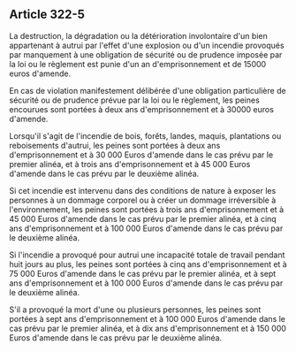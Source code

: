 Article 322-5
----
La destruction, la dégradation ou la détérioration involontaire d'un bien
appartenant à autrui par l'effet d'une explosion ou d'un incendie provoqués par
manquement à une obligation de sécurité ou de prudence imposée par la loi ou le
règlement est punie d'un an d'emprisonnement et de 15000 euros d'amende.

En cas de violation manifestement délibérée d'une obligation particulière de
sécurité ou de prudence prévue par la loi ou le règlement, les peines encourues
sont portées à deux ans d'emprisonnement et à 30000 euros d'amende.

Lorsqu'il s'agit de l'incendie de bois, forêts, landes, maquis, plantations ou
reboisements d'autrui, les peines sont portées à deux ans d'emprisonnement et à
30 000 Euros d'amende dans le cas prévu par le premier alinéa, et à trois ans
d'emprisonnement et à 45 000 Euros d'amende dans le cas prévu par le deuxième
alinéa.

Si cet incendie est intervenu dans des conditions de nature à exposer les
personnes à un dommage corporel ou à créer un dommage irréversible à
l'environnement, les peines sont portées à trois ans d'emprisonnement et à 45
000 Euros d'amende dans le cas prévu par le premier alinéa, et à cinq ans
d'emprisonnement et à 100 000 Euros d'amende dans le cas prévu par le deuxième
alinéa.

Si l'incendie a provoqué pour autrui une incapacité totale de travail pendant
huit jours au plus, les peines sont portées à cinq ans d'emprisonnement et à 75
000 Euros d'amende dans le cas prévu par le premier alinéa, et à sept ans
d'emprisonnement et à 100 000 Euros d'amende dans le cas prévu par le deuxième
alinéa.

S'il a provoqué la mort d'une ou plusieurs personnes, les peines sont portées à
sept ans d'emprisonnement et à 100 000 Euros d'amende dans le cas prévu par le
premier alinéa, et à dix ans d'emprisonnement et à 150 000 Euros d'amende dans
le cas prévu par le deuxième alinéa.
